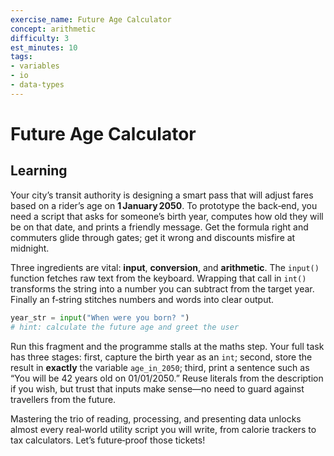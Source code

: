 ```yaml
---
exercise_name: Future Age Calculator
concept: arithmetic
difficulty: 3
est_minutes: 10
tags:
- variables
- io
- data-types
---
```


# Future Age Calculator
## Learning
Your city’s transit authority is designing a smart pass that will adjust fares based on a rider’s age on **1 January 2050**. To prototype the back‑end, you need a script that asks for someone’s birth year, computes how old they will be on that date, and prints a friendly message. Get the formula right and commuters glide through gates; get it wrong and discounts misfire at midnight.

Three ingredients are vital: **input**, **conversion**, and **arithmetic**. The `input()` function fetches raw text from the keyboard. Wrapping that call in `int()` transforms the string into a number you can subtract from the target year. Finally an f‑string stitches numbers and words into clear output.

```python
year_str = input("When were you born? ")
# hint: calculate the future age and greet the user
```

Run this fragment and the programme stalls at the maths step. Your full task has three stages: first, capture the birth year as an `int`; second, store the result in **exactly** the variable `age_in_2050`; third, print a sentence such as “You will be 42 years old on 01/01/2050.” Reuse literals from the description if you wish, but trust that inputs make sense—no need to guard against travellers from the future.

Mastering the trio of reading, processing, and presenting data unlocks almost every real‑world utility script you will write, from calorie trackers to tax calculators. Let’s future‑proof those tickets!
